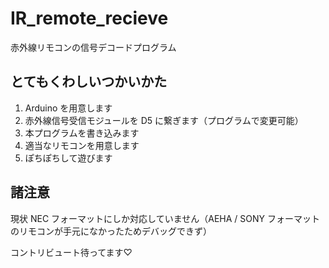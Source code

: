 # IR_remote_recieve

赤外線リモコンの信号デコードプログラム

## とてもくわしいつかいかた

1. Arduino を用意します
2. 赤外線信号受信モジュールを D5 に繋ぎます（プログラムで変更可能）
3. 本プログラムを書き込みます
4. 適当なリモコンを用意します
5. ぽちぽちして遊びます

## 諸注意

現状 NEC フォーマットにしか対応していません（AEHA / SONY フォーマットのリモコンが手元になかったためデバッグできず）

コントリビュート待ってます♡
